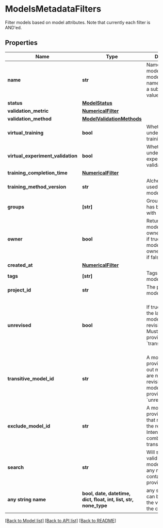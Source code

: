 # ModelsMetadataFilters

Filter models based on model attributes. Note that currently each filter is AND'ed. 

## Properties
Name | Type | Description | Notes
------------ | ------------- | ------------- | -------------
**name** | **str** | Name of the model. Will return models with names containing a subset of this value | [optional] 
**status** | [**ModelStatus**](ModelStatus.md) |  | [optional] 
**validation_metric** | [**NumericalFilter**](NumericalFilter.md) |  | [optional] 
**validation_method** | [**ModelValidationMethods**](ModelValidationMethods.md) |  | [optional] 
**virtual_training** | **bool** | Whether the model underwent virtual training or not | [optional] 
**virtual_experiment_validation** | **bool** | Whether the model underwent virtual experiment validation or not | [optional] 
**training_completion_time** | [**NumericalFilter**](NumericalFilter.md) |  | [optional] 
**training_method_version** | **str** | Alchemite version used to train the model | [optional] 
**groups** | **[str]** | Groups the model has been shared with | [optional] 
**owner** | **bool** | Return only models directly owned by the user if true and only models not directly owned by the user if false. | [optional] 
**created_at** | [**NumericalFilter**](NumericalFilter.md) |  | [optional] 
**tags** | **[str]** | Tags that the model contains | [optional] 
**project_id** | **str** | The project the model belongs to. | [optional] 
**unrevised** | **bool** | If true, returns only the latest visible model of each revision chain. Must not be provided with &#x60;transitiveModelId&#x60;. | [optional]  if omitted the server will use the default value of False
**transitive_model_id** | **str** | A model id. If provided, filters out models that are not a previous revision of that model. Must not be provided with &#x60;unrevised&#x60;. | [optional] 
**exclude_model_id** | **str** | A model id. If provided, excludes that model from the results. Intended for use in combination with transitiveModelId | [optional] 
**search** | **str** | Will search over all valid fields for the model and return any models that contain the provided key | [optional] 
**any string name** | **bool, date, datetime, dict, float, int, list, str, none_type** | any string name can be used but the value must be the correct type | [optional]

[[Back to Model list]](../README.md#documentation-for-models) [[Back to API list]](../README.md#documentation-for-api-endpoints) [[Back to README]](../README.md)



